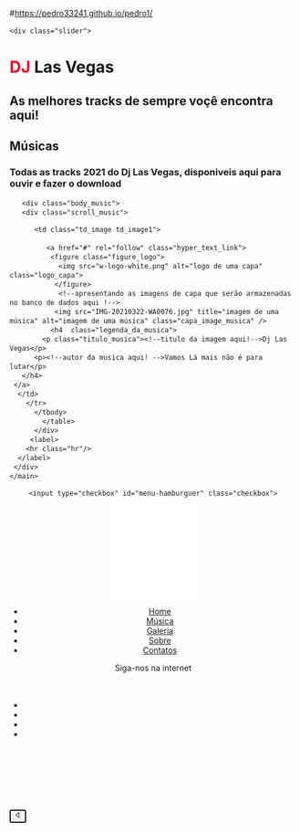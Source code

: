 #https://pedro33241.github.io/pedro1/
<!DOCTYPE html>

  <!--configurando metadados do site-->
 
<meta name="referrer" content="origin-when-crossorigin" id="meta_referrer" />
<html lang="pt" > <head><meta http-equiv="content-language" content="pt-pt" /> 
<meta charset="utf-8" /> 
<meta http-equiv="X-UA-Compatible" content="IE=edge" />
<meta name="viewport" content="width=device-width, initial-scale=1" /> 
<meta name="robots" content="index,follow,max-image-preview:large,max-snippet:-1,max-video:-1" /> 
<meta name="googlebot" content="index,follow,max-image-preview:large,max-snippet:-1,max-video-preview:-1" />
 <!-- dizendo aos crawlers para não ter uma box com input de pesquisar-->
     <meta name="google" content="nositelinkssearchbox"> 
     <!-- dizendo aos crawlers qu a pesquisa pode ser feita por voz-->
     <meta name="robots" content="translate" /> 
     <meta name="dcterms.language" content="pt"> 
     <meta http-equiv="content-language" content="pt" />
     <meta name="rating" content="general" />
     <!-- dizendo aos crawlers que este conteúdo pode ser acessado por todo mundo-->
     <meta name="distribution" content="global">
     <meta name="google" content="pagereadaloud" /> 
     <link rel="canonical" href="https://www.Djlasvegas.com"/> 

  <title>DJ Las Vegas - As melhores tracks 2021</title>  
  <meta name="keywords" content="melhores tracks,musica,dj,melhor dj,imagens de festa,alta qualidade,dowload de musica,beat,serviços para festas,musicas 2021" /> 
  <meta name="dcterms.type" content="Service">   
  <link rel="alternate" hreflang="pt" href="https://www.Djlasvegas.com"/>  
  <link rel="shortcut icon" href="" sizes="32x32" />
  <!-- especificando o email dos responsaveis pelo site--> 
  <meta name="reply-to" content="Serviços@TechBrains" /> 
  <meta name="description" content="" />  
 <!-- open graph -->
<!-- dando permissão para compartilhar com as redes sociais e descrevendo  o que deve aparecer -->
  <meta property="og:title" content="Dj las vegas - As melhores tracks" />
  <meta property="og:type" content="website" /> 
<meta property="twitter:description" content=" " />
  <meta property="og:locale" content="pt_pt" /> 
  <meta property="og:url" content="https://www.Djlasvegas.com/" />
  <meta property="og:site_name" content="Dj las vegas" />    
  <meta property="og:image" content=" " />
  <meta property="og:image:width" content="1200" />
  <meta property="og:image:height" content="630" />  
    <meta property="og:image:type" content="image/png" />  
<meta property="article:published_time" content="2021-01-21T16:10:06+00:00" />

<!-- twitter open graph -->
 
<meta property="twitter:url" content="https://www.Djlasvegas.com/">
<meta property="twitter:title" content="Dj las vegas - As melhores tracks" />
<meta property="twitter:description" content=" " />
<meta property="og:image" content=" " /> 
<meta property="twitter:type" content="article" /> 
<meta property="twitter:site" content="@Djlasvegas" />   
<meta name="twitter:card" content="summarylarge_image" /> 
<meta name="twitter:image:alt" content="Dj las vegas- as melhores tracks" />

<meta name="generator" content="Visual Studio Code" /> 
<link rel="alternate" hreflang="br" href="https://www.Djlasvegas.com/br/" />
<link rel="alternate" hreflang="ao" href="https://www.Djlasvegas.com/ao/" /> 
 
<!-- pre-carregando no momento de renrização-->
<meta rel="preload" as="image" href=""/>
<meta rel="preload" as="document" />
<meta rel="preload" as="style" href="index.css"/>
<meta rel="preload" as="script" />

<link rel='dns-prefetch' href='//www.google.com' />
<link rel="preconnect" href="https://www.youtube.com" >

<link rel="stylesheet" type="text/css" href="index.css">
    <link rel="stylesheet" href="https://cdnjs.cloudflare.com/ajax/libs/font-awesome/4.5.0/css/font-awesome.css">
 </head>     
 
 
<body> 
   
<!--slide -->
    <div class="slider">
       
<label class="slideshow image1"></label>
<label class="slideshow image2"></label>
<label class="slideshow image3"></label>
<label class="slideshow image4"></label>
<label class="slideshow image5"></label>
<label class="slideshow image6"></label>


 </div> 
<!--fim do slide -->
 
 
  <hgroup class="hgroup"> 
  <h1 class="cabecalho1_musica"><span style="color: #fb062a">DJ</span> Las Vegas</h1>
  <h2 class="cabecalho2_musica">As melhores tracks de sempre voçê encontra aqui!</h2>
 </hgroup>  
<!-- aqui entra um section -->
  
<!-- fim de section -->

 <section class="section_musica">
 <article> 
 <main>
 

 
  <hgroup class="musica"> 
          <h2>Músicas</h2>
          <h3 class="cabecalho4_musica">Todas as tracks 2021 do Dj Las Vegas, disponiveis aqui para ouvir e fazer o download</h3>
  </hgroup>

       <div class="body_music">   
       <div class="scroll_music"> 
          
 <table class="table_music" cellspacing="30">
    <tbody >
       <tr class="tr_music" > 
        

          <td class="td_image td_image1">
             
             <a href="#" rel="follow" class="hyper_text_link"> 
              <figure class="figure_logo">
                <img src="w-logo-white.png" alt="logo de uma capa" class="logo_capa">
               </figure>
                <!--apresentando as imagens de capa que serão armazenadas no banco de dados aqui !--> 
               <img src="IMG-20210322-WA0076.jpg" title="imagem de uma música" alt="imagem de uma música" class="capa_image_musica" /> 
              <h4  class="legenda_da_musica">  
            <p class="titulo_musica"><!--titulo da imagem aqui!-->Dj Las Vegas</p> 
          <p><!--autor da musica aqui! -->Vamos Lá mais não é para lutar</p>  
       </h4> 
     </a> 
      </td>    
        </tr>  
          </tbody>
            </table>    
          </div>   
         <label>   
        <hr class="hr"/> 
      </label>
     </div> 
    </main> 
  </article> 
  </setion>

<!-- aqui entra um section -->
<section>
  


</section>
<!-- fim de section -->



<!--dashboard-->
  <section class="section_cabecalho"> 
 <header class="header">
 


 
 <nav role="navigation" id="nav_dasboard">
 
    <input type="checkbox" id="menu-hamburguer" class="checkbox">
   <label for="menu-hamburguer"> 
    <div class="menu">
      <span class="hamburguer"></span>
    </div> 
   </label>  

<figure class="check">
  <img src="w-logo-white.png" alt="logo Dj Las vegas" id="logo_dj_las_vegas" title="logo Dj Las vegas" >
</figure> 



<!--menu-->
 <aside class="aside_dashboard"> 

 
 <ul class="dashboard_ul">

   <li class="dashboard_li"><a href="#" class="dashboard_a home" rel="follow" title="Home"> <i class="fa fa-home"></i>  
   Home</a> </li>
   <li class="dashboard_li"><a href="#" class="dashboard_a dashboard_a_hover" rel="follow" title="Música"> <i class="fa fa-music"></i> Música</a></li>
   <li class="dashboard_li"><a href="#" class="dashboard_a dashboard_a_hover" rel="follow" title="Galeria"> <i class="fa fa-picture-o"></i> Galeria</a></li>
   <li class="dashboard_li"><a href="#" class="dashboard_a dashboard_a_hover" rel="follow" title="Sobre"> <i class="fa fa-support"></i> Sobre</a></li>
   <li class="dashboard_li"><a href="#" class="dashboard_a dashboard_a_hover" rel="follow" title="Contatos"> <i class="fa fa-phone"></i> Contatos</a></li> 
 </ul> 
 <!--fim -->

<!--redes sociais -->
<div class="redes_social" >  
   <span class="siga">Siga-nos na internet</span>
          <br><br><br>
        <ul class="redes_social_ul">
          <li class="redes_social_list"><a href="https://www.facebook.com" rel="nofollow" class="facebook redes" title="facebook">
          <i class="fa fa-facebook" ></i></a></li> 
          <li class="redes_social_list"><a href="https://www.whatsapp.com" rel="nofollow" class="whatsapp redes" title="whatsapp">
          <i class="fa fa-whatsapp"></i></a></li> 
          <li class="redes_social_list"><a href="https://www.instagram.com" rel="nofollow" class="instagram redes" title="instagram">
          <i class="fa fa-instagram"></i></a></li> 
          <li class="redes_social_list"><a href="https://www.youtube.com" rel="nofollow" class="youtube redes" title="youtube">
          <i class="fa fa-youtube"></i></a></li>
          <br> <br><br><br>
        </ul> 
</div>
 <!--fim-->

 </aside>   
 </nav>  

 

  </header>
  </section>   
 <!--fim do dashboard --> 
 

<!--   backTop   -->
 <div>
   <button onclick="backToTop()" id="btnTop_script" class="btnTop_style" autofocus="yes">
   <svg width="1em" height="1em" viewBox="0 0 16 16" class="icone_top" fill="currentColor" xmlns="http://www.w3.org/2000/svg">
   <path fill-rule="evenodd" d="M10 12.796L4.519 8 10 3.204v9.592zm-.659.753l-5.48-4.796a1 1 0 0 1 0-1.506l5.48-4.796A1 1 0 0 1 11 3.204v9.592a1 1 0 0 1-1.659.753z"/>
   </button> 
 </div>


 </body>

 </html>

<style type="text/css">
 
 </style> 
 <script type="text/javascript">
                  const slideshowImages = document.querySelectorAll(".slider .slideshow");const nextImageDelay =6000;let currentImageCounter = 0;slideshowImages[currentImageCounter].style.opacity = 1;setInterval(nextImage, nextImageDelay);function nextImage(){const tempCounter = currentImageCounter ;setTimeout(() =>{slideshowImages[tempCounter].style.opacity = 0; },2000);currentImageCounter = (currentImageCounter + 1) % slideshowImages.length; slideshowImages[currentImageCounter].style.opacity = 1;}
</script> 

 <script>/**/ window.onscroll= function(){scroll();};function scroll(){let btn = document.getElementById("btnTop_script");if(document.documentElement.scrollTop > 50){btn.style.opacity= "1";btn.style.right="1%"; }else{btn.style.opacity= "0";btn.style.right="-20%";btn.style.transition="1.1s";}}function backToTop()
